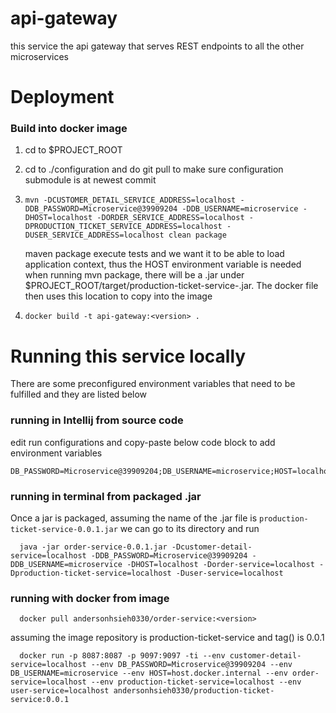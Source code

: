# api-gateway
this service the api gateway that serves REST endpoints to all the other microservices

# Deployment

### Build into docker image
1. cd to $PROJECT_ROOT
2. cd to ./configuration and do git pull to make sure configuration submodule is at newest commit
3. `mvn -DCUSTOMER_DETAIL_SERVICE_ADDRESS=localhost -DDB_PASSWORD=Microservice@39909204 -DDB_USERNAME=microservice -DHOST=localhost -DORDER_SERVICE_ADDRESS=localhost -DPRODUCTION_TICKET_SERVICE_ADDRESS=localhost -DUSER_SERVICE_ADDRESS=localhost clean package
   `

   maven package execute tests and we want it to be able to load application context, thus the HOST environment variable is needed
   when running mvn package, there will be a .jar under $PROJECT_ROOT/target/production-ticket-service-<version>.jar. The docker file then uses this location to copy into the image
4. `docker build -t api-gateway:<version> .`

# Running this service locally
There are some preconfigured environment variables that need to be fulfilled and they are listed below

### running in Intellij from source code
edit run configurations and copy-paste below code block to add environment variables

    DB_PASSWORD=Microservice@39909204;DB_USERNAME=microservice;HOST=localhost;CUSTOMER_DETAIL_SERVICE_ADDRESS=localhost;ORDER_SERVICE_ADDRESS=localhost;PRODUCTION_TICKET_SERVICE_ADDRESS=localhost;USER_SERVICE_ADDRESS=localhost

### running in terminal from packaged .jar
Once a jar is packaged, assuming the name of the .jar file is `production-ticket-service-0.0.1.jar` we can go to its directory and run

      java -jar order-service-0.0.1.jar -Dcustomer-detail-service=localhost -DDB_PASSWORD=Microservice@39909204 -DDB_USERNAME=microservice -DHOST=localhost -Dorder-service=localhost -Dproduction-ticket-service=localhost -Duser-service=localhost

### running with docker from image
      docker pull andersonhsieh0330/order-service:<version>

assuming the image repository is production-ticket-service and tag(<version>) is 0.0.1

      docker run -p 8087:8087 -p 9097:9097 -ti --env customer-detail-service=localhost --env DB_PASSWORD=Microservice@39909204 --env DB_USERNAME=microservice --env HOST=host.docker.internal --env order-service=localhost --env production-ticket-service=localhost --env user-service=localhost andersonhsieh0330/production-ticket-service:0.0.1